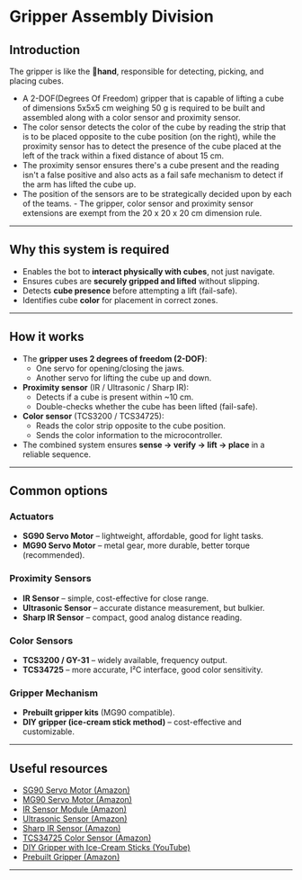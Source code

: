 # Gripper Assembly Division

## Introduction
The gripper is like the 💪**hand**, responsible for detecting, picking, and placing cubes.
- A 2-DOF(Degrees Of Freedom) gripper that is capable of lifting a cube of dimensions 5x5x5 cm weighing 50 g is required to be built and assembled along with a color sensor and proximity sensor. 
- The color sensor detects the color of the cube by reading the strip that is to be placed opposite to the cube position (on the right), while the proximity sensor has to detect the presence of the cube placed at the left of the track within a fixed distance of about 15 cm. 
- The proximity sensor ensures there's a cube present and the reading isn't a false positive and also acts as a fail safe mechanism to detect if the arm has lifted the cube up. 
- The position of the sensors are to be strategically decided upon by each of the teams. - The gripper, color sensor and proximity sensor extensions are exempt from the 20 x 20 x 20 cm dimension rule.


---

## Why this system is required
- Enables the bot to **interact physically with cubes**, not just navigate.  
- Ensures cubes are **securely gripped and lifted** without slipping.  
- Detects **cube presence** before attempting a lift (fail-safe).  
- Identifies cube **color** for placement in correct zones.    

---

## How it works
- The **gripper uses 2 degrees of freedom (2-DOF)**:  
  - One servo for opening/closing the jaws.  
  - Another servo for lifting the cube up and down.  
- **Proximity sensor** (IR / Ultrasonic / Sharp IR):  
  - Detects if a cube is present within ~10 cm.  
  - Double-checks whether the cube has been lifted (fail-safe).  
- **Color sensor** (TCS3200 / TCS34725):  
  - Reads the color strip opposite to the cube position. 
  - Sends the color information to the microcontroller.
- The combined system ensures **sense → verify → lift → place** in a reliable sequence.  

---

## Common options

### Actuators
- **SG90 Servo Motor** – lightweight, affordable, good for light tasks.  
- **MG90 Servo Motor** – metal gear, more durable, better torque (recommended).  

### Proximity Sensors
- **IR Sensor** – simple, cost-effective for close range.  
- **Ultrasonic Sensor** – accurate distance measurement, but bulkier.  
- **Sharp IR Sensor** – compact, good analog distance reading.  

### Color Sensors
- **TCS3200 / GY-31** – widely available, frequency output.  
- **TCS34725** – more accurate, I²C interface, good color sensitivity.  

### Gripper Mechanism
- **Prebuilt gripper kits** (MG90 compatible).  
- **DIY gripper (ice-cream stick method)** – cost-effective and customizable.  

---

## Useful resources
- [SG90 Servo Motor (Amazon)](https://www.amazon.in/Super-Debug-TowerPro-Rotation-Robotics/dp/B0827GB5DT)  
- [MG90 Servo Motor (Amazon)](https://www.amazon.in/Electrobot-MG90S-Vehicle-Helicopter-Models/dp/B08VMNX12X)  
- [IR Sensor Module (Amazon)](https://www.amazon.in/ApTechDeals-Infrared-Reflective-Photoelectric-Intensity/dp/B07Q1BSSFN)  
- [Ultrasonic Sensor (Amazon)](https://www.amazon.in/Banggood-Ultrasonic-Distance-Measuring-Transducer/dp/B01I1ZTPJC)  
- [Sharp IR Sensor (Amazon)](https://www.amazon.in/Robocraze-GP2Y0A21YK0F-Analog-Distance-10CM-80CM/dp/B07F6Y8HC9)  
- [TCS34725 Color Sensor (Amazon)](https://www.amazon.in/Techtonics-CJMCU-34725-TCS34725-Sensor-Development/dp/B0977MZZ8R)  
- [DIY Gripper with Ice-Cream Sticks (YouTube)](https://youtu.be/18I-mJZhTbw?si=eRbNrv_fJ-X6paz9)  
- [Prebuilt Gripper (Amazon)](https://amzn.in/d/5FETK1A)  

---
 
